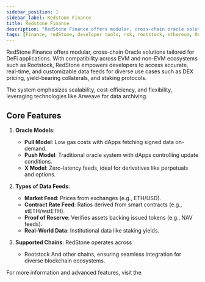 ```yaml
---
sidebar_position: 1
sidebar_label: Redstone Finance
title: Redstone Finance
description: "RedStone Finance offers modular, cross-chain oracle solutions tailored for DeFi applications." 
tags: [Finance, redStone, developer tools, rsk, rootstock, ethereum, Oracles, testnet]
---
```



RedStone Finance offers modular, cross-chain Oracle solutions tailored for DeFi applications. With compatibility across EVM and non-EVM ecosystems such as Rootstock, RedStone empowers developers to access accurate, real-time, and customizable data feeds for diverse use cases such as DEX pricing, yield-bearing collaterals, and staking protocols. <Shield label="Mainnet" title="Testnet" tooltip="This is available on both Mainnet and Testnet" color="blue" />

The system emphasizes scalability, cost-efficiency, and flexibility, leveraging technologies like Arweave for data archiving.

## **Core Features**
1. **Oracle Models**:
   - **Pull Model**: Low gas costs with dApps fetching signed data on-demand.
   - **Push Model**: Traditional oracle system with dApps controlling update conditions.
   - **X Model**: Zero-latency feeds, ideal for derivatives like perpetuals and options.

2. **Types of Data Feeds**:
   - **Market Feed**: Prices from exchanges (e.g., ETH/USD).
   - **Contract Rate Feed**: Ratios derived from smart contracts (e.g., stETH/wstETH).
   - **Proof of Reserve**: Verifies assets backing issued tokens (e.g., NAV feeds).
   - **Real-World Data**: Institutional data like staking yields.

3. **Supported Chains**:
   RedStone operates across 
   - Rootstock 
   And other chains, ensuring seamless integration for diverse blockchain ecosystems.

For more information and advanced features, visit the <Shield title="RedStone documentation" tooltip="This is the official RedStone documentation" href="https://docs.redstone.finance" color="orange" />